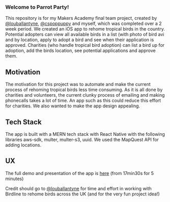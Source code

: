 ### Welcome to Parrot Party!

This repository is for my Makers Academy final team project, created by [@louballantyne](https://github.com/louballantyne), [@cspoppuppy](https://github.com/cspoppuppy) and myself, which was completed over a 2 week period.
We created an iOS app to rehome tropical birds in the country. Potential adopters can view all available birds in a list (with photo of bird avi and by location, apply to adopt a bird and see when their application is approved.
Charities (who handle tropical bird adoption) can list a bird up for adoption, add the birds location, see potential applications and approve them.

## Motivation
The motivation for this project was to automate and make the current process of rehoming tropical birds less time consuming. As it is all done by charities and volunteers, the current clunky process of emailing and making phonecalls takes a lot of time. 
An app such as this could reduce this effort for charities. We also wanted to make the app design appealing.

## Tech Stack

The app is built with a MERN tech stack with React Native with the following libraries aws-sdk, multer, multer-s3, uuid. We used the MapQuest API for adding locations. 

## UX


The full demo and presentation of the app is [here](https://www.youtube.com/watch?v=avCYlOvstGc) (from 17min30s for 5 minutes)






Credit should go to [@louballantyne](https://github.com/louballantyne) for time and effort in working with Birdline to rehome birds across the UK (and for the very fun project idea!)


